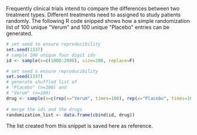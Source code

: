 Frequently clinical trials intend to compare the differences between two treatment types. Different treatments need to 
assigned to study patients randomly. The following R code snipped shows how a simple randomization list of 100 unique 
"Verum" and 100 unique "Placebo" entries can be generated.

``` r
# set seed to ensure reproducibility
set.seed(1337)
# sample 100 unique four digit ids
id <- sample(x=c(1000:2000), size=200, replace=F)

# set seed o ensure reproducibility
set.seed(1337)
# generate shuffled list of
# "Placebo" (n=100) and
# "Verum" (n=100)
drug <- sample(x=c(rep(x="Verum", times=100), rep(x="Placebo", times=100)), size=200, replace=F)
 
# merge the ids and the drugs
randomization_list <- data.frame(cbind(id, drug))
```

The list created from this snippet is saved here as reference.
